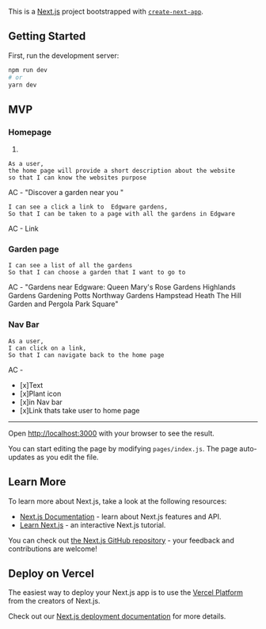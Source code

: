 This is a [Next.js](https://nextjs.org/) project bootstrapped with [`create-next-app`](https://github.com/vercel/next.js/tree/canary/packages/create-next-app).

## Getting Started

First, run the development server:

```bash
npm run dev
# or
yarn dev
```

## MVP

### Homepage

1.

```
As a user,
the home page will provide a short description about the website
so that I can know the websites purpose
```

AC - "Discover a garden near you "

```As a user,
I can see a click a link to  Edgware gardens,
So that I can be taken to a page with all the gardens in Edgware
```

AC - Link

### Garden page

```As a user,
I can see a list of all the gardens
So that I can choose a garden that I want to go to
```

AC -
"Gardens near Edgware:
Queen Mary's Rose Gardens
Highlands Gardens
Gardening Potts
Northway Gardens
Hampstead Heath
The Hill Garden and Pergola
Park Square"

### Nav Bar

```
As a user,
I can click on a link,
So that I can navigate back to the home page
```

AC -

- [x]Text
- [x]Plant icon
- [x]in Nav bar
- [x]Link thats take user to home page

---

Open [http://localhost:3000](http://localhost:3000) with your browser to see the result.

You can start editing the page by modifying `pages/index.js`. The page auto-updates as you edit the file.

## Learn More

To learn more about Next.js, take a look at the following resources:

- [Next.js Documentation](https://nextjs.org/docs) - learn about Next.js features and API.
- [Learn Next.js](https://nextjs.org/learn) - an interactive Next.js tutorial.

You can check out [the Next.js GitHub repository](https://github.com/vercel/next.js/) - your feedback and contributions are welcome!

## Deploy on Vercel

The easiest way to deploy your Next.js app is to use the [Vercel Platform](https://vercel.com/import?utm_medium=default-template&filter=next.js&utm_source=create-next-app&utm_campaign=create-next-app-readme) from the creators of Next.js.

Check out our [Next.js deployment documentation](https://nextjs.org/docs/deployment) for more details.
